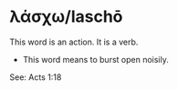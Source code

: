 # λάσχω/laschō
This word is an action. It is a verb.
* This word means to burst open noisily.

See: Acts 1:18
